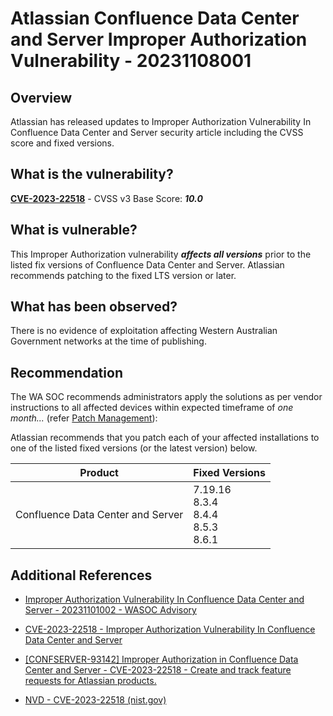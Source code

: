 # Atlassian Confluence Data Center and Server Improper Authorization Vulnerability - 20231108001

## Overview

Atlassian has released updates to Improper Authorization Vulnerability In Confluence Data Center and Server security article including the CVSS score and fixed versions.

## What is the vulnerability?

[**CVE-2023-22518**](https://nvd.nist.gov/vuln/detail/CVE-2023-22518) - CVSS v3 Base Score: ***10.0***

## What is vulnerable?

This Improper Authorization vulnerability ***affects all versions*** prior to the listed fix versions of Confluence Data Center and Server. Atlassian recommends patching to the fixed LTS version or later.

## What has been observed?

There is no evidence of exploitation affecting Western Australian Government networks at the time of publishing.

## Recommendation

The WA SOC recommends administrators apply the solutions as per vendor instructions to all affected devices within expected timeframe of *one month...* (refer [Patch Management](../guidelines/patch-management.md)):

Atlassian recommends that you patch each of your affected installations to one of the listed fixed versions (or the latest version) below.

| **Product**                       | **Fixed Versions**                          |
| --------------------------------- | ------------------------------------------- |
| Confluence Data Center and Server | 7.19.16<br>8.3.4<br>8.4.4<br>8.5.3<br>8.6.1 |

## Additional References

- [Improper Authorization Vulnerability In Confluence Data Center and Server - 20231101002 - WASOC Advisory](./20231101002-Improper-Authorization-Vulnerability-In-Confluence-Data-Center-and-Server.md)

- [CVE-2023-22518 - Improper Authorization Vulnerability In Confluence Data Center and Server](https://confluence.atlassian.com/security/cve-2023-22518-improper-authorization-vulnerability-in-confluence-data-center-and-server-1311473907.html)

- [[CONFSERVER-93142] Improper Authorization in Confluence Data Center and Server - CVE-2023-22518 - Create and track feature requests for Atlassian products.](https://jira.atlassian.com/browse/CONFSERVER-93142)

- [NVD - CVE-2023-22518 (nist.gov)](https://nvd.nist.gov/vuln/detail/CVE-2023-22518)
